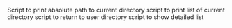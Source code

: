 Script to print absolute path to current directory
script to print list of current directory
script to return to  user   directory
script to show detailed list


